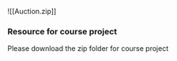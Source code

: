 ![[Auction.zip]]
### Resource for course project

Please download the zip folder for course project

